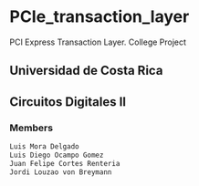 # PCIe_transaction_layer
PCI Express Transaction Layer. College Project

## Universidad de Costa Rica
## Circuitos Digitales II
### Members
```bash
Luis Mora Delgado
Luis Diego Ocampo Gomez
Juan Felipe Cortes Renteria
Jordi Louzao von Breymann
```
